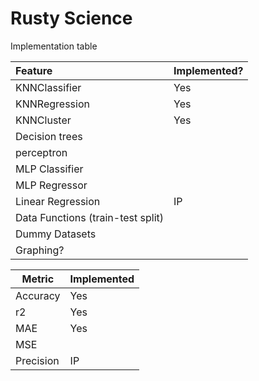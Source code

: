 # Rusty Science 

Implementation table

| Feature                           | Implemented? |
|:----------------------------------|--------------|
| KNNClassifier                     | Yes          |
| KNNRegression                     | Yes          |
| KNNCluster                        | Yes          |
| Decision trees                    |              |
| perceptron                        |              |
| MLP Classifier                    |              |
| MLP Regressor                     |              |
| Linear Regression                 | IP           |
| Data Functions (train-test split) |              |
| Dummy Datasets                    |              |
| Graphing?                         |              |


| Metric    | Implemented |
|-----------|-------------|
| Accuracy  | Yes         |
| r2        | Yes         |
| MAE       | Yes         |
| MSE       |             |
| Precision | IP          |
